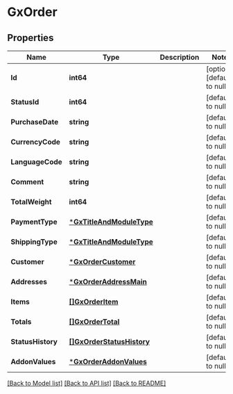 # GxOrder

## Properties
Name | Type | Description | Notes
------------ | ------------- | ------------- | -------------
**Id** | **int64** |  | [optional] [default to null]
**StatusId** | **int64** |  | [default to null]
**PurchaseDate** | **string** |  | [default to null]
**CurrencyCode** | **string** |  | [default to null]
**LanguageCode** | **string** |  | [default to null]
**Comment** | **string** |  | [default to null]
**TotalWeight** | **int64** |  | [default to null]
**PaymentType** | [***GxTitleAndModuleType**](GXTitleAndModuleType.md) |  | [default to null]
**ShippingType** | [***GxTitleAndModuleType**](GXTitleAndModuleType.md) |  | [default to null]
**Customer** | [***GxOrderCustomer**](GXOrderCustomer.md) |  | [default to null]
**Addresses** | [***GxOrderAddressMain**](GXOrderAddressMain.md) |  | [default to null]
**Items** | [**[]GxOrderItem**](GXOrderItem.md) |  | [default to null]
**Totals** | [**[]GxOrderTotal**](GXOrderTotal.md) |  | [default to null]
**StatusHistory** | [**[]GxOrderStatusHistory**](GXOrderStatusHistory.md) |  | [default to null]
**AddonValues** | [***GxOrderAddonValues**](GXOrderAddonValues.md) |  | [default to null]

[[Back to Model list]](../README.md#documentation-for-models) [[Back to API list]](../README.md#documentation-for-api-endpoints) [[Back to README]](../README.md)

